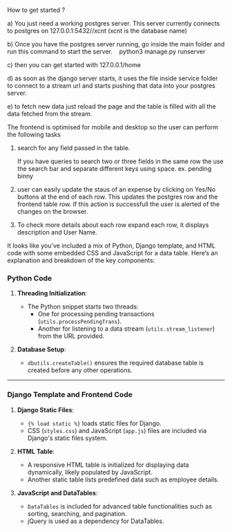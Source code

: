 How to get started ?

a) You just need a working postgres server. This server currently connects to postgres on 127.0.0.1:5432//xcnt (xcnt is the database name)

b) Once you have the postgres server running, go inside the main folder and run this command to start the server.    
python3 manage.py runserver

c) then you can get started with 127.0.0.1/home

d) as soon as the django server starts, it uses the file inside service folder to connect to a stream url and starts pushing that data into your postgres server.

e) to fetch new data just reload the page and the table is filled with all the data fetched from the stream.

The frontend is optimised for mobile and desktop so the user can perform the following tasks 

1) search for any field passed in the table. 

   If you have queries to search two or three fields in the same row the use the search bar and separate different keys using space. ex. pending binny

2) user can easily update the staus of an expense by clicking on Yes/No buttons at the end of each row. This updates the postgres row and the frontend table row. If this action is successfull the user is alerted of the changes on the browser.

3) To check more details about each row expand each row, it displays description and User Name.


It looks like you've included a mix of Python, Django template, and HTML code with some embedded CSS and JavaScript for a data table. Here’s an explanation and breakdown of the key components:

### Python Code
1. **Threading Initialization**:
   - The Python snippet starts two threads:
     - One for processing pending transactions (`utils.processPendingTrans`).
     - Another for listening to a data stream (`utils.stream_listener`) from the URL provided.

2. **Database Setup**:
   - `dbutils.createTable()` ensures the required database table is created before any other operations.

---

### Django Template and Frontend Code
1. **Django Static Files**:
   - `{% load static %}` loads static files for Django.
   - CSS (`styles.css`) and JavaScript (`app.js`) files are included via Django's static files system.

2. **HTML Table**:
   - A responsive HTML table is initialized for displaying data dynamically, likely populated by JavaScript.
   - Another static table lists predefined data such as employee details.

3. **JavaScript and DataTables**:
   - `DataTables` is included for advanced table functionalities such as sorting, searching, and pagination.
   - jQuery is used as a dependency for DataTables.

